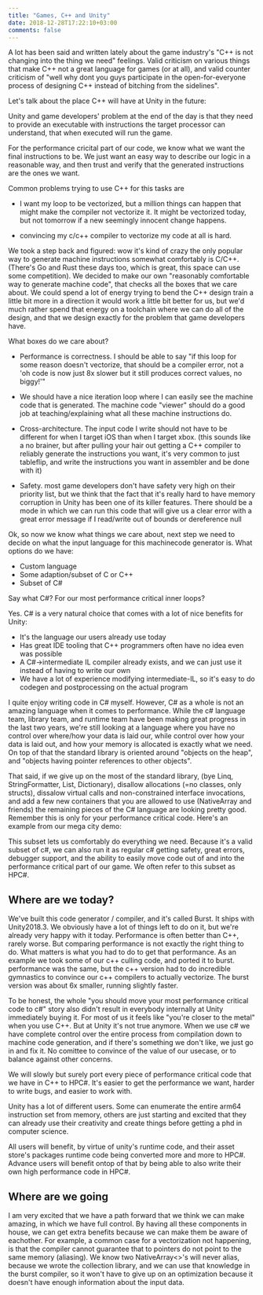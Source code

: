 ```yaml
---  
title: "Games, C++ and Unity"  
date: 2018-12-28T17:22:10+03:00    
comments: false
---
```


A lot has been said and written lately about the game industry's "C++ is not changing into the thing we need" feelings. Valid criticism on various things that make C++ not a great language for games (or at all), and valid counter criticism of "well why dont you guys participate in the open-for-everyone process of designing C++ instead of bitching from the sidelines".

Let's talk about the place C++ will have at Unity in the future:

Unity and game developers' problem at the end of the day is that they need to provide an executable with instructions the target processor can understand, that when executed will run the game.

For the performance cricital part of our code, we know what we want the final instructions to be.
We just want an easy way to describe our logic in a reasonable way, and then trust and verify that the
generated instructions are the ones we want.

Common problems trying to use C++ for this tasks are

- I want my loop to be vectorized, but a million things can happen that might make the compiler not vectorize it. It might be vectorized today, but not tomorrow if a new seemingly innocent change happens.

- convincing my c/c++ compiler to vectorize my code at all is hard.


We took a step back and figured: wow it's kind of crazy the only popular way to generate machine instructions
somewhat comfortably is C/C++. (There's Go and Rust these days too, which is great, this space can use some competition). We decided to make our own "reasonably comfortable way to generate machine code", that checks all the boxes that we care about. We could spend a lot of energy trying to bend the C++ design train a little bit more in a direction it would work a little bit better for us, but we'd much rather spend that energy on a toolchain where we can do all of the design, and that we design exactly for the problem that
game developers have.

What boxes do we care about?

- Performance is correctness. I should be able to say "if this loop for some reason doesn't vectorize, that should be a compiler error, not a 'oh code is now just 8x slower but it still produces correct values, no biggy!'"

- We should have a nice iteration loop where I can easily see the machine code that is generated. The machine code "viewer" should do a good job at teaching/explaining what all these machine instructions do.

- Cross-architecture. The input code I write should not have to be different for when I target iOS than when I target xbox. (this sounds like a no brainer, but after pulling your hair out getting a C++ compiler to reliably generate the instructions you want, it's very common to just tableflip, and write the instructions you want in assembler and be done with it)

- Safety. most game developers don't have safety very high on their priority list, but we think that the fact that it's really hard to have memory corruption in Unity has been one of its killer features. There should be a mode in which we can run this code that will give us a clear error with a great error message if I read/write out of bounds or dereference null

Ok, so now we know what things we care about, next step we need to decide on what the input language for this
machinecode generator is. What options do we have:

- Custom language
- Some adaption/subset of C or C++
- Subset of C#

Say what C#? For our most performance critical inner loops?

Yes. C# is a very natural choice that comes with a lot of nice benefits for Unity:

- It's the language our users already use today
- Has great IDE tooling that C++ programmers often have no idea even was possible
- A C#->intermediate IL compiler already exists, and we can just use it instead of having to write our own
- We have a lot of experience modifying intermediate-IL, so it's easy to do codegen and postprocessing on the actual program

I quite enjoy writing code in C# myself. However, C# as a whole is not an amazing language when it comes to performance. While the c# language team, library team, and runtime team have been making great progress in the last two years, we're still looking at a language where you have no control over where/how your data is laid our, while control over how your data is laid out, and how your memory is allocated is exactly what we need. On top of that the standard library is oriented around "objects on the heap", and "objects having pointer references to other objects".

That said, if we give up on the most of the standard library, (bye Linq, StringFormatter, List<T>, Dictionary), disallow allocations (=no classes, only structs), dissalow virtual calls and non-constrained interface invocations, and add a few new containers that you are allowed to use (NativeArray<T> and friends) the remaining pieces of the C# language are looking pretty good. Remember this is only for your performance critical code. Here's an example from our mega city demo:

This subset lets us comfortably do everything we need. Because it's a valid subset of c#, we can also run it as regular c# getting safety, great errors, debugger support, and the ability to easily move code out of and into the performance critical part of our game. We often refer to this subset as HPC#.

## Where are we today?

We've built this code generator / compiler, and it's called Burst. It ships with Unity2018.3. We obviously
have a lot of things left to do on it, but we're already very happy with it today. Performance is often better than C++, rarely worse. But comparing performance is not exactly the right thing to do. What matters is what you had to do to get that performance. As an example we took some of our c++ culling code, and ported it to burst. performance was the same, but the c++ version had to do incredible gymnastics to convince our c++ compilers to actually vectorize. The burst version was about 6x smaller, running slightly faster.

To be honest, the whole "you should move your most performance critical code to c#" story also didn't result in everybody internally at Unity immediately buying it. For most of us it feels like "you're closer to the metal" when you use C++. But at Unity it's not true anymore. When we use c# we have complete control over the entire process from compilation down to machine code generation, and if there's something we don't like, we just go in and fix it. No comittee to convince of the value of our usecase, or to balance against other concerns.

We will slowly but surely port every piece of performance critical code that we have in C++ to HPC#.
It's easier to get the performance we want, harder to write bugs, and easier to work with.

Unity has a lot of different users. Some can enumerate the entire arm64 instruction set from memory, others
are just starting and excited that they can already use their creativity and create things before getting a phd in computer science.

All users will benefit, by virtue of unity's runtime code, and their asset store's packages runtime code being converted more and more to HPC#. Advance users will benefit ontop of that by being able to also
write their own high performance code in HPC#.



## Where are we going

I am very excited that we have a path forward that we think we can make amazing, in which we have full control. By having all these components in house, we can get extra benefits because we can make them be aware
of eachother. For example, a common case for a vectorization not happening, is that the compiler cannot guarantee that to pointers do not point to the same memory (aliasing). We know two NativeArray<<T>>'s will
never alias, because we wrote the collection library, and we can use that knowledge in the burst compiler,
so it won't have to give up on an optimization because it doesn't have enough information about the input data.

